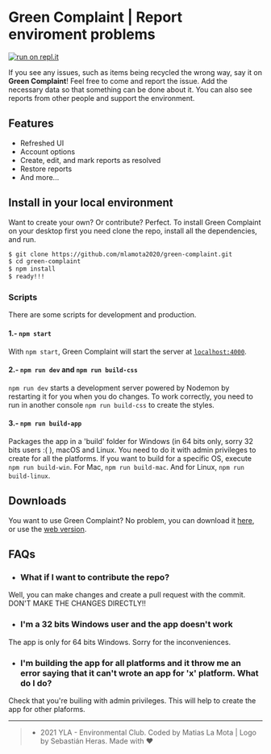 # Green Complaint | Report enviroment problems

[![run on repl.it](https://repl.it/badge/github/mlamota2020/green-complaint)](https://repl.it/github/mlamota2020/green-complaint)

If you see any issues, such as items being recycled the wrong way, say it on **Green Complaint**! Feel free to come and report the issue. Add the necessary data so that something can be done about it. You can also see reports from other people and support the environment. 

## Features

- Refreshed UI
- Account options
- Create, edit, and mark reports as resolved
- Restore reports
- And more...

## Install in your local environment

Want to create your own? Or contribute? Perfect. To install Green Complaint on your desktop first you need clone the repo, install all the dependencies, and run.

```bash
$ git clone https://github.com/mlamota2020/green-complaint.git
$ cd green-complaint
$ npm install
$ ready!!!
```
### Scripts

There are some scripts for development and production.

#### 1.- `npm start`

With `npm start`, Green Complaint will start the server at [`localhost:4000`](http://localhost:4000).

#### 2.- `npm run dev` and `npm run build-css`

`npm run dev` starts a development server powered by Nodemon by restarting it for you when you do changes. To work correctly, you need to run in another console `npm run build-css` to create the styles.

#### 3.- `npm run build-app`

Packages the app in a 'build' folder for Windows (in 64 bits only, sorry 32 bits users :( ), macOS and Linux. You need to do it with admin privileges to create for all the platforms. If you want to build for a specific OS, execute `npm run build-win`. For Mac, `npm run build-mac`. And for Linux, `npm run build-linux`.
## Downloads

You want to use Green Complaint? No problem, you can download it [here](https://github.com/mlamota2020/green-complaint/releases), or use the [web version](https://green-complaint.mlamota2020.repl.co).

## FAQs

- ### What if I want to contribute the repo?

Well, you can make changes and create a pull request with the commit. DON'T MAKE THE CHANGES DIRECTLY!!

- ### I'm a 32 bits Windows user and the app doesn't work

The app is only for 64 bits Windows. Sorry for the inconveniences.

- ### I'm building the app for all platforms and it throw me an error saying that it can't wrote an app for 'x' platform. What do I do?

Check that you're builing with admin privileges. This will help to create the app for other plaforms.

----------

> - 2021 YLA - Environmental Club. Coded by Matias La Mota | Logo by Sebastián Heras. Made with ♥
